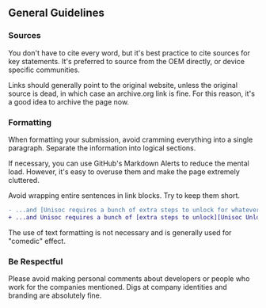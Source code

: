 ## General Guidelines

### Sources
You don't have to cite every word, but it's best practice to cite sources for key statements.  It's preferred to source from the OEM directly, or device specific communities.

Links should generally point to the original website, unless the original source is dead, in which case an archive.org link is fine. For this reason, it's a good idea to archive the page now.

### Formatting
When formatting your submission, avoid cramming everything into a single paragraph. Separate the information into logical sections.  
  
If necessary, you can use GitHub's Markdown Alerts to reduce the mental load. However, it's easy to overuse them and make the page extremely cluttered. 

Avoid wrapping entire sentences in link blocks. Try to keep them short.

```patch
- ...and [Unisoc requires a bunch of extra steps to unlock for whatever reason][Unisoc Unlock]...
+ ...and Unisoc requires a bunch of [extra steps to unlock][Unisoc Unlock] for whatever reason...

```
  
The use of text formatting is not necessary and is generally used for "comedic" effect.

### Be Respectful
Please avoid making personal comments about developers or people who work for the companies mentioned. Digs at company identities and branding are absolutely fine.